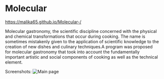 # Molecular

https://malika65.github.io/Molecular-/

Molecular gastronomy, the scientific discipline concerned with the physical and chemical transformations that occur during cooking. The name is sometimes mistakenly given to the application of scientific knowledge to the creation of new dishes and culinary techniques.A program was proposed for molecular gastronomy that took into account the fundamentally important artistic and social components of cooking as well as the technical element.

Screenshots:
![Main page](https://i.imgur.com/zZfea7P.jpg)

